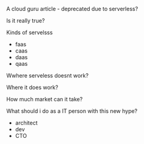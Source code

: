 A cloud guru article - deprecated due to serverless?

Is it really true?


Kinds of servelsss
- faas
- caas
- daas
- qaas

Wwhere serveless doesnt work?

Where it does work?

How much market can it take?

What should i do as a IT person with this new hype?
- architect
- dev
- CTO
